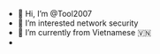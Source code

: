 - 👋 Hi, I’m @Tool2007
- 👀 I’m interested network security
- 🌱 I’m currently from Vietnamese 🇻🇳
- 

<!---
Tool2007/Tool2007 is a ✨ special ✨ repository because its `README.md` (this file) appears on your GitHub profile.
You can click the Preview link to take a look at your changes.
--->
